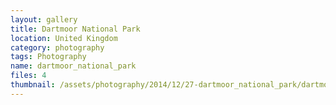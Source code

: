 ```yaml
---
layout: gallery
title: Dartmoor National Park
location: United Kingdom
category: photography
tags: Photography
name: dartmoor_national_park
files: 4
thumbnail: /assets/photography/2014/12/27-dartmoor_national_park/dartmoor_national_park-4.jpg
---
```

